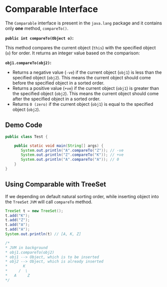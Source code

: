 # Comparable Interface

The `Comparable` interface is present in the `java.lang` package and it contains only **one** method, `compareTo()`.

**`public int compareTo(Object o)`:**

This method compares the current object (`this`) with the specified object (`o`) for order. It returns an integer value based on the comparison:

**`obj1.compareTo(obj2)`:**

- Returns a negative value (`-ve`) if the current object (`obj1`) is less than the specified object (`obj2`). This means the current object should come before the specified object in a sorted order.
- Returns a positive value (`+ve`) if the current object (`obj1`) is greater than the specified object (`obj2`). This means the current object should come after the specified object in a sorted order.
- Returns `0 (zero)` if the current object (`obj1`) is equal to the specified object (`obj2`).

## Demo Code

```java
public class Test {

    public static void main(String[] args) {
       System.out.println("A".compareTo("Z")); // -ve
       System.out.println("Z".compareTo("K")); // +ve
       System.out.println("A".compareTo("A")); // 0
    }
}
```

## Using Comparable with TreeSet

If we depending on default natural sorting order, while inserting object into the `TreeSet` `JVM` will call `compareTo` method.

```java
TreeSet t = new TreeSet();
t.add("K");
t.add("Z");
t.add("A");
t.add("A");
System.out.println(t) // [A, K, Z]

/*
* JVM in background
* obj1.compareTo(obj2)
* obj1 --> Object, which is to be inserted
* obj2 --> Object, which is already inserted
*       K
*     /  \
*   A     Z
*/
```
